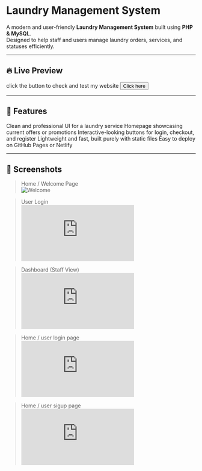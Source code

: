 # Laundry Management System

A modern and user-friendly **Laundry Management System** built using **PHP & MySQL**.  
Designed to help staff and users manage laundry orders, services, and statuses efficiently.

---

## 🔥 Live Preview
 click the  button to check and test my website 
<a href="http://laundrymanagement.lovestoblog.com/" target="_blank">
  <button>Click here</button>
</a>


---

## 🧺 Features

Clean and professional UI for a laundry service
Homepage showcasing current offers or promotions
Interactive-looking buttons for login, checkout, and register
Lightweight and fast, built purely with static files
Easy to deploy on GitHub Pages or Netlify

---

## 📸 Screenshots

> Home / Welcome Page  
![Welcome](http://laundrymanagement.lovestoblog.com/)

> User Login  
![Login](http://laundrymanagement.lovestoblog.com/usermanagement.php)

> Dashboard (Staff View)  
![Dashboard](http://laundrymanagement.lovestoblog.com/management.php)

> Home / user login page  
![user sigin](http://laundrymanagement.lovestoblog.com/usersignin.php)

> Home / user sigup page  
![user sign up](http://laundrymanagement.lovestoblog.com/userregister.php)

